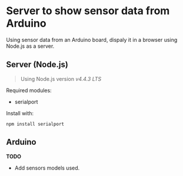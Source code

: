 # Server to show sensor data from Arduino

Using sensor data from an Arduino board, dispaly it in a browser using Node.js as a server.

## Server (Node.js)

> Using Node.js version *v4.4.3 LTS*

Required modules: 
* serialport

Install with:

```npm install serialport``` 

## Arduino

**TODO**

* Add sensors models used.